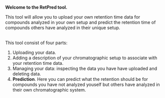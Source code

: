 **Welcome to the RetPred tool.**


This tool will allow you to upload your own retention time data for compounds analyzed in your own setup and predict the retention time of compounds others have analyzed in their unique setup.
<br />
<br />

This tool consist of four parts:

 1. Uploading your data.
 2. Adding a description of your chromatographic setup to associate with your retention time data.
 3. Managing your data: inspecting the data you have have uploaded and deleting data.
 4. **Prediction**. Here you can predict what the retention should be for compounds you have not analyzed youself but others have analyzed in their own chromatographic system.
